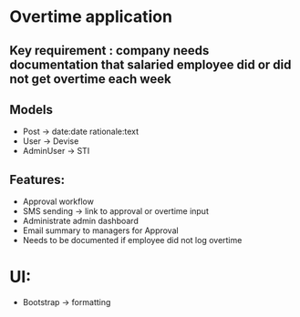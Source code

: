 # Overtime application
## Key requirement : company needs documentation that salaried employee did or did not get overtime each week
## Models
- Post -> date:date rationale:text
- User -> Devise
- AdminUser -> STI

## Features:
- Approval workflow
- SMS sending -> link to approval or overtime input
- Administrate admin dashboard
- Email summary to managers for Approval
- Needs to be documented if employee did not log overtime

# UI:
- Bootstrap -> formatting
